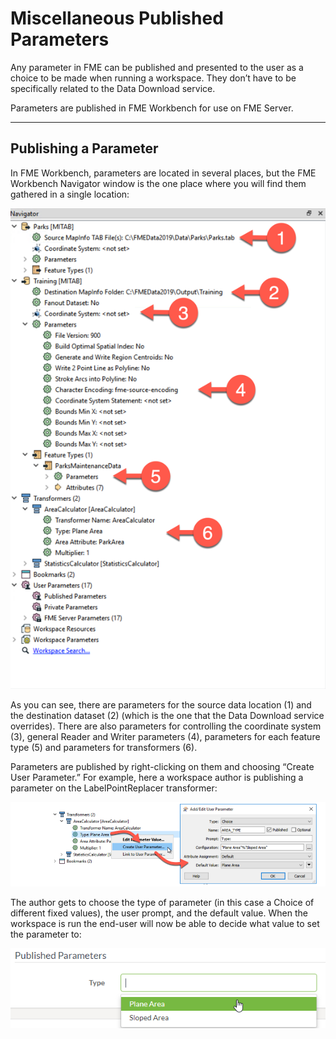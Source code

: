 # Miscellaneous Published Parameters

Any parameter in FME can be published and presented to the user as a choice to be made when running a workspace. They don’t have to be specifically related to the Data Download service.

Parameters are published in FME Workbench for use on FME Server.

---

## Publishing a Parameter ##

In FME Workbench, parameters are located in several places, but the FME Workbench Navigator window is the one place where you will find them gathered in a single location:

![](./Images/Img3.014.ParametersInNavigator.png)

As you can see, there are parameters for the source data location (1) and the destination dataset (2) (which is the one that the Data Download service overrides). There are also parameters for controlling the coordinate system (3), general Reader and Writer parameters (4), parameters for each feature type (5) and parameters for transformers (6).

Parameters are published by right-clicking on them and choosing “Create User Parameter.” For example, here a workspace author is publishing a parameter on the LabelPointReplacer transformer:

![](./Images/Img3.015.PublishingParameter.png)

The author gets to choose the type of parameter (in this case a Choice of different fixed values), the user prompt, and the default value. When the workspace is run the end-user will now be able to decide what value to set the parameter to:

![](./Images/Img3.016.PublishedParameterOnServer.png)
